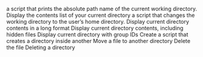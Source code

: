 a script that prints the absolute path name of the current working directory.
Display the contents list of your current directory
 a script that changes the working directory to the user’s home directory.
Display current directory contents in a long format
Display current directory contents, including hidden files
Display current directory with group IDs
Create a script that creates a directory inside another
Move a file to another directory
Delete the file 
Deleting a directory

